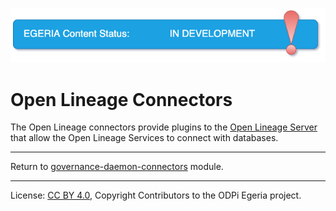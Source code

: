 <!-- SPDX-License-Identifier: CC-BY-4.0 -->
<!-- Copyright Contributors to the ODPi Egeria project. -->

![InDev](../../../../../images/egeria-content-status-in-development.png#pagewidth)

# Open Lineage Connectors

The Open Lineage connectors provide plugins to the 
[Open Lineage Server](../../../../admin-services/docs/concepts/open-lineage-server.md)
that allow the Open Lineage Services to connect with databases.

----
Return to [governance-daemon-connectors](..) module.

----
License: [CC BY 4.0](https://creativecommons.org/licenses/by/4.0/),
Copyright Contributors to the ODPi Egeria project.
